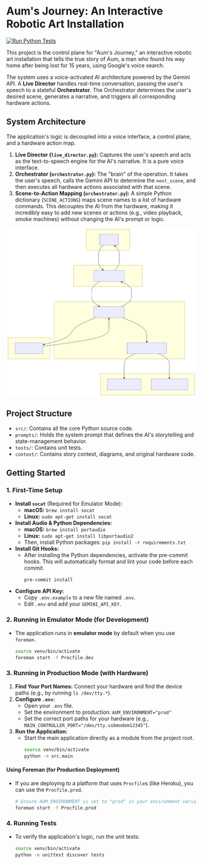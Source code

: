 # Aum's Journey: An Interactive Robotic Art Installation
[![Run Python Tests](https://github.com/pauldatta/helloai2025-robot-revival/actions/workflows/python-tests.yml/badge.svg)](https://github.com/pauldatta/helloai2025-robot-revival/actions/workflows/python-tests.yml)

This project is the control plane for "Aum's Journey," an interactive robotic art installation that tells the true story of Aum, a man who found his way home after being lost for 15 years, using Google's voice search.

The system uses a voice-activated AI architecture powered by the Gemini API. A **Live Director** handles real-time conversation, passing the user's speech to a stateful **Orchestrator**. The Orchestrator determines the user's desired scene, generates a narrative, and triggers all corresponding hardware actions.

## System Architecture

The application's logic is decoupled into a voice interface, a control plane, and a hardware action map.

1.  **Live Director (`live_director.py`):** Captures the user's speech and acts as the text-to-speech engine for the AI's narrative. It is a pure voice interface.
2.  **Orchestrator (`orchestrator.py`):** The "brain" of the operation. It takes the user's speech, calls the Gemini API to determine the `next_scene`, and then executes all hardware actions associated with that scene.
3.  **Scene-to-Action Mapping (`orchestrator.py`):** A simple Python dictionary (`SCENE_ACTIONS`) maps scene names to a list of hardware commands. This decouples the AI from the hardware, making it incredibly easy to add new scenes or actions (e.g., video playback, smoke machines) without changing the AI's prompt or logic.

![System Architecture Diagram](context/new_architecture_diagram.svg)

## Project Structure

-   `src/`: Contains all the core Python source code.
-   `prompts/`: Holds the system prompt that defines the AI's storytelling and state-management behavior.
-   `tests/`: Contains unit tests.
-   `context/`: Contains story context, diagrams, and original hardware code.

## Getting Started

### 1. First-Time Setup
- **Install `socat`** (Required for Emulator Mode):
  - **macOS:** `brew install socat`
  - **Linux:** `sudo apt-get install socat`
- **Install Audio & Python Dependencies:**
  - **macOS:** `brew install portaudio`
  - **Linux:** `sudo apt-get install libportaudio2`
  - Then, install Python packages: `pip install -r requirements.txt`
- **Install Git Hooks:**
  - After installing the Python dependencies, activate the pre-commit hooks. This will automatically format and lint your code before each commit.
    ```bash
    pre-commit install
    ```
- **Configure API Key:**
  - Copy `.env.example` to a new file named `.env`.
  - Edit `.env` and add your `GEMINI_API_KEY`.

### 2. Running in Emulator Mode (for Development)
- The application runs in **emulator mode** by default when you use `foreman`.
  ```bash
  source venv/bin/activate
  foreman start -f Procfile.dev
  ```

### 3. Running in Production Mode (with Hardware)
1.  **Find Your Port Names:** Connect your hardware and find the device paths (e.g., by running `ls /dev/tty.*`).
2.  **Configure `.env`:**
    - Open your `.env` file.
    - Set the environment to production: `AUM_ENVIRONMENT="prod"`
    - Set the correct port paths for your hardware (e.g., `MAIN_CONTROLLER_PORT="/dev/tty.usbmodem12345"`).
3.  **Run the Application:**
    - Start the main application directly as a module from the project root.
      ```bash
      source venv/bin/activate
      python -m src.main
      ```

#### Using Foreman (for Production Deployment)
- If you are deploying to a platform that uses `Procfile`s (like Heroku), you can use the `Procfile.prod`.
  ```bash
  # Ensure AUM_ENVIRONMENT is set to "prod" in your environment variables
  foreman start -f Procfile.prod
  ```

### 4. Running Tests
- To verify the application's logic, run the unit tests:
  ```bash
  source venv/bin/activate
  python -m unittest discover tests
  ```
